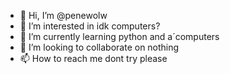 - 👋 Hi, I’m @penewolw
- 👀 I’m interested in idk computers?
- 🌱 I’m currently learning python and a´computers
- 💞️ I’m looking to collaborate on nothing
- 📫 How to reach me dont try please

<!---
penewolw/penewolw is a ✨ special ✨ repository because its `README.md` (this file) appears on your GitHub profile.
You can click the Preview link to take a look at your changes.
--->
